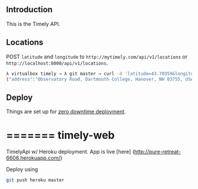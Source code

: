 
Introduction
------------

This is the Timely API.

## Locations

POST `latitude` and `longitude` to
`http://mytimely.com/api/v1/locations` or
`http://localhost:8000/api/v1/locations`.

```sh
λ virtualbox timely → λ git master → curl -d 'latitude=43.70359&longitude=-72.286756' http://localhost:8000/api/v1/locations
{"address":"Observatory Road, Dartmouth College, Hanover, NH 03755, USA","created_at":"2013-02-13T00:30:08Z","id":1,"latitude":"43.70359","longitude":"-72.286756","updated_at":"2013-02-13T00:30:08Z"}
```

Deploy
------

Things are set up for [zero downtime
deployment](https://ariejan.net/2011/09/14/lighting-fast-zero-downtime-deployments-with-git-capistrano-nginx-and-unicorn).



=======
timely-web
==========

TimelyApi w/ Heroku deployment. App is live [here] (http://pure-retreat-6606.herokuapp.com/)

Deploy using
```sh
git push heroku master
```
